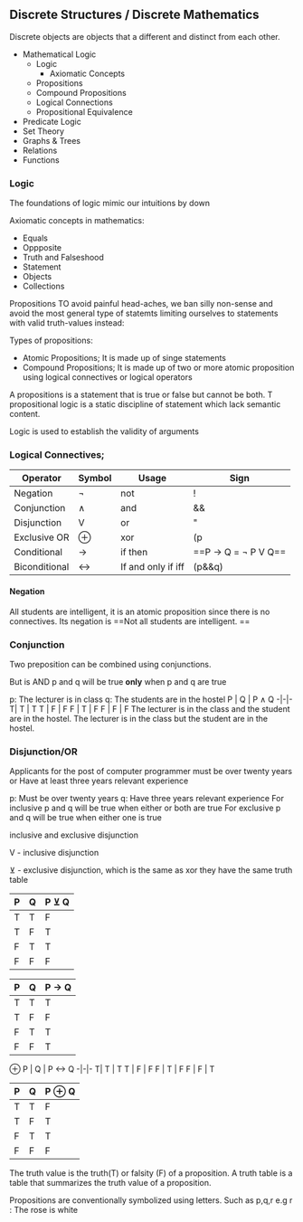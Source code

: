 ## Discrete Structures / Discrete Mathematics

Discrete objects are objects that a different and distinct from each other.  

- Mathematical Logic
	- Logic
		 - Axiomatic Concepts
	- Propositions
	- Compound Propositions
	- Logical Connections 
	- Propositional Equivalence
- Predicate Logic 
- Set Theory
- Graphs & Trees
- Relations
- Functions

### Logic
The foundations of logic mimic our intuitions by down 

Axiomatic concepts in mathematics:
- Equals
- Oppposite
- Truth and Falseshood
- Statement
- Objects
- Collections

Propositions
TO avoid painful head-aches, we ban silly non-sense and avoid the most general type of statemts limiting ourselves to statements with valid truth-values instead:

Types of propositions:
- Atomic Propositions; It is made up of singe statements
- Compound Propositions; It is made up of two or more atomic proposition using logical connectives or logical operators 

A propositions is a statement that is true or false but cannot be both. 
T
propositional logic is a static discipline of statement which lack semantic content. 


Logic is used to establish the validity of arguments

### Logical Connectives;
Operator | Symbol | Usage | Sign
-|-|-|-
Negation | ¬ | not |!
Conjunction | ∧ | and | &&
Disjunction | V | or | "||"
Exclusive OR | ⊕  | xor | (p||q) && (!p||!q)
Conditional | -> | if then | ==P -> Q =  ¬ P V Q==
Biconditional | <-> | If and only if iff | (p&&q) ||(!p&& !q)∧

#### Negation
All students are intelligent, it is an atomic proposition since there is no connectives. 
Its negation is ==Not all students are intelligent. ==

### Conjunction
Two preposition can be combined using conjunctions. 

But is AND
p and q will be true **only** when p and q are true

p: The lecturer is in class 
q: The students are in the hostel
P | Q | P ∧ Q
-|-|-
T| T | T
T | F | F
F | T | F
F | F | F
The lecturer is in the class and the student are in the hostel.
The lecturer is in the class but the student are in the hostel.

### Disjunction/OR
Applicants for the post of computer programmer must be over twenty years or Have at least three years relevant experience

p:  Must be over twenty years
q: Have three years relevant experience
For  inclusive p and q will be true when either or both are true
For exclusive p and q will be true when either one is true

inclusive and exclusive disjunction

V - inclusive disjunction

⊻ - exclusive disjunction, which is the same as xor they have the same truth table


P | Q | P ⊻   Q
-|-|-
T| T | F 
T | F | T 
F | T | T
F | F | F



P | Q | P -> Q
-|-|-
T| T | T 
T | F | F 
F | T | T
F | F | T
 ⊕
P | Q | P <-> Q
-|-|-
T| T | T
T | F | F
F | T | F
F | F | T

P | Q | P ⊕ Q
-|-|-
T| T | F
T | F | T
F | T | T
F | F | F



 The truth value is the truth(T) or falsity (F) of a proposition.
 A truth table is a table that summarizes the truth value of a proposition. 



Propositions are conventionally symbolized using letters. Such as p,q,r
e.g r : The rose is white